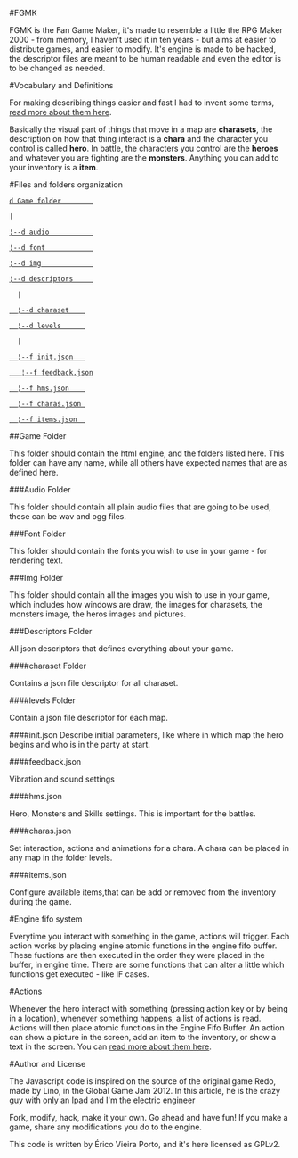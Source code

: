 #FGMK

FGMK is the Fan Game Maker, it's made to resemble a little the RPG Maker 2000 - from memory, I haven't used it in ten years - but aims at easier to distribute games, and easier to modify. It's engine is made to be hacked, the descriptor files are meant to be human readable and even the editor is to be changed as needed.

#Vocabulary and Definitions

For making describing things easier and fast I had to invent some terms, [read more about them here](terms.md).

Basically the visual part of things that move in a map are **charasets**, the description on how that thing interact is a **chara** and the character you control is called **hero**. In battle, the characters you control are the **heroes** and whatever you are fighting are the **monsters**. Anything you can add to your inventory is a **item**.

#Files and folders organization

[`d Game folder        `](#game-folder)

`|                    `

[`¦--d audio           `](#audio-folder)

[`¦--d font            `](#font-folder)

[`¦--d img             `](#img-folder)

[`¦--d descriptors     `](#descriptors-folder)

`   |                 `

[`   ¦--d charaset     `](#charaset-folder)

[`   ¦--d levels       `](#levels-folder)

`   |                 `

[`   ¦--f init.json    `](#initjson)

[`   ¦--f feedback.json`](#feedbackjson)

[`   ¦--f hms.json     `](#hmsjson)

[`   ¦--f charas.json  `](#charasjson)

[`   ¦--f items.json   `](#itemsjson)

##Game Folder

This folder should contain the html engine, and the folders listed here. This folder can have any name, while all others have expected names that are as defined here.

###Audio Folder

This folder should contain all plain audio files that are going to be used, these can be wav and ogg files.

###Font Folder

This folder should contain the fonts you wish to use in your game - for rendering text.

###Img Folder

This folder should contain all the images you wish to use in your game, which includes how windows are draw, the images for charasets, the monsters image, the heros images and pictures.

###Descriptors Folder

All json descriptors that defines everything about your game.

####charaset Folder

Contains a json file descriptor for all charaset.

####levels Folder

Contain a json file descriptor for each map.

####init.json
Describe initial parameters, like where in which map the hero begins and who is in the party at start.

####feedback.json

Vibration and sound settings

####hms.json

Hero, Monsters and Skills settings. This is important for the battles.

####charas.json

Set interaction, actions and animations for a chara. A chara can be placed in any map in the folder levels.

####items.json

Configure available items,that can be add or removed from the inventory during the game.


#Engine fifo system

Everytime you interact with something in the game, actions will trigger. Each action works by placing engine atomic functions in the engine fifo buffer. These fuctions are then executed in the order they were placed in the buffer, in engine time. There are some functions that can alter a little which functions get executed - like IF cases.

#Actions

Whenever the hero interact with something (pressing action key or by being in a location), whenever something  happens, a list of actions is read. Actions will then place atomic functions in the Engine Fifo Buffer. An action can show a picture in the screen, add an item to the inventory, or show a text in the screen. You can [read more about them here](actions.md).

#Author and License

The Javascript code is inspired on the source of the original game Redo, made by Lino, in the Global Game Jam 2012. In this article, he is the crazy guy with only an Ipad and I'm the electric engineer

Fork, modify, hack, make it your own. Go ahead and have fun! If you make a game, share any modifications you do to the engine.

This code is written by Érico Vieira Porto, and it's here licensed as GPLv2.
